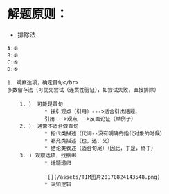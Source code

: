 

# 解题原则：

*   排除法

```
A:②
B:②
C:⑤
D:⑤
```

    1. 观察选项，确定首句</br>
    多数留存法（可优先尝试（连贯性验证），如尝试失败，直接排除）
    
        1. ） 可能是首句
                * 援引观点（引用）--->适合引出话题。
                引用--->观点--->反面论证（举例子）
        2. ） 通常不适合做首句 
                * 指代类描述（代词--没有明确的指代对象的时候）
                * 补充类描述（也，还，又）
                * 结论类表述（适合句尾）（因此，于是，终于）
        3. ) 观察选项，找捆绑
                * 话题递归
                
                ![](/assets/TIM图片20170824143548.png)
                * 认知逻辑
                

 









